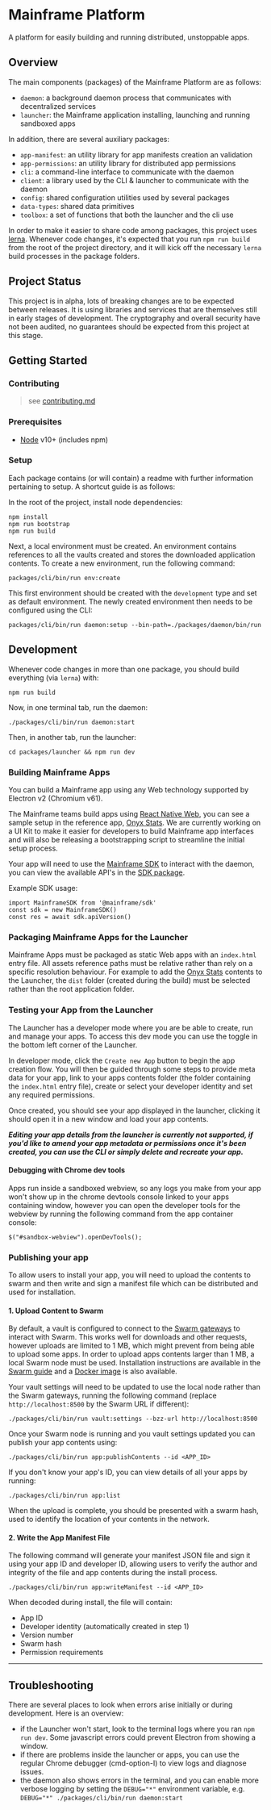 # Mainframe Platform

A platform for easily building and running distributed, unstoppable apps.

## Overview

The main components (packages) of the Mainframe Platform are as follows:

- `daemon`: a background daemon process that communicates with decentralized services
- `launcher`: the Mainframe application installing, launching and running sandboxed apps

In addition, there are several auxiliary packages:

- `app-manifest`: an utility library for app manifests creation an validation
- `app-permissions`: an utility library for distributed app permissions
- `cli`: a command-line interface to communicate with the daemon
- `client`: a library used by the CLI & launcher to communicate with the daemon
- `config`: shared configuration utilities used by several packages
- `data-types`: shared data primitives
- `toolbox`: a set of functions that both the launcher and the cli use

In order to make it easier to share code among packages, this project uses [lerna](https://lernajs.io/). Whenever code changes, it's expected that you run `npm run build` from the root of the project directory, and it will kick off the necessary `lerna` build processes in the package folders.

## Project Status

This project is in alpha, lots of breaking changes are to be expected between releases. It is using libraries and services that are themselves still in early stages of development. The cryptography and overall security have not been audited, no guarantees should be expected from this project at this stage.

## Getting Started

### Contributing
 > see [contributing.md](contributing.md)
### Prerequisites

- [Node](https://nodejs.org/en/) v10+ (includes npm)

### Setup

Each package contains (or will contain) a readme with further information pertaining to setup. A shortcut guide is as follows:

In the root of the project, install node dependencies:

```
npm install
npm run bootstrap
npm run build
```

Next, a local environment must be created. An environment contains references to all the vaults created and stores the downloaded application contents. To create a new environment, run the following command:

```
packages/cli/bin/run env:create
```

This first environment should be created with the `development` type and set as default environment.
The newly created environment then needs to be configured using the CLI:

```
packages/cli/bin/run daemon:setup --bin-path=./packages/daemon/bin/run
```

## Development

Whenever code changes in more than one package, you should build everything (via `lerna`) with:

```
npm run build
```

Now, in one terminal tab, run the daemon:

```
./packages/cli/bin/run daemon:start
```

Then, in another tab, run the launcher:

```
cd packages/launcher && npm run dev
```

### Building Mainframe Apps

You can build a Mainframe app using any Web technology supported by Electron v2 (Chromium v61).

The Mainframe teams build apps using [React Native Web](https://github.com/necolas/react-native-web), you can see a sample setup in the reference app, [Onyx Stats](/applications/onyx-stats). We are currently working on a UI Kit to make it easier for developers to build Mainframe app interfaces and will also be releasing a bootstrapping script to streamline the initial setup process.

Your app will need to use the [Mainframe SDK](packages/sdk) to interact with the daemon, you can view the available API's in the [SDK package](packages/sdk/README.md).

Example SDK usage:

```
import MainframeSDK from '@mainframe/sdk'
const sdk = new MainframeSDK()
const res = await sdk.apiVersion()
```

### Packaging Mainframe Apps for the Launcher

Mainframe Apps must be packaged as static Web apps with an `index.html` entry file. All assets reference paths must be relative rather than rely on a specific resolution behaviour.
For example to add the [Onyx Stats](applications/onyx-stats) contents to the Launcher, the `dist` folder (created during the build) must be selected rather than the root application folder.

### Testing your App from the Launcher

The Launcher has a developer mode where you are be able to create, run and manage your apps. To access this dev mode you can use the toggle in the bottom left corner of the Launcher.

In developer mode, click the `Create new App` button to begin the app creation flow. You will then be guided through some steps to provide meta data for your app, link to your apps contents folder (the folder containing the `index.html` entry file), create or select your developer identity and set any required permissions.

Once created, you should see your app displayed in the launcher, clicking it should open it in a new window and load your app contents.

**_Editing your app details from the launcher is currently not supported, if you'd like to amend your app metadata or permissions once it's been created, you can use the CLI or simply delete and recreate your app._**

#### Debugging with Chrome dev tools

Apps run inside a sandboxed webview, so any logs you make from your app won't show up in the chrome devtools console linked to your apps containing window, however you can open the developer tools for the webview by running the following command from the app container console:

```
$("#sandbox-webview").openDevTools();
```

### Publishing your app

To allow users to install your app, you will need to upload the contents to swarm and then write and sign a manifest file which can be distributed and used for installation.

#### 1. Upload Content to Swarm

By default, a vault is configured to connect to the [Swarm gateways](https://swarm-gateways.net/) to interact with Swarm. This works well for downloads and other requests, however uploads are limited to 1 MB, which might prevent from being able to upload some apps.
In order to upload apps contents larger than 1 MB, a local Swarm node must be used. Installation instructions are available in the [Swarm guide](https://swarm-guide.readthedocs.io/en/latest/installation.html) and a [Docker image](https://github.com/ethersphere/swarm-docker) is also available.

Your vault settings will need to be updated to use the local node rather than the Swarm gateways, running the following command (replace `http://localhost:8500` by the Swarm URL if different):

```
./packages/cli/bin/run vault:settings --bzz-url http://localhost:8500
```

Once your Swarm node is running and you vault settings updated you can publish your app contents using:

```
./packages/cli/bin/run app:publishContents --id <APP_ID>
```

If you don't know your app's ID, you can view details of all your apps by running:

```
./packages/cli/bin/run app:list
```

When the upload is complete, you should be presented with a swarm hash, used to identify the location of your contents in the network.

#### 2. Write the App Manifest File

The following command will generate your manifest JSON file and sign it using your app ID and developer ID, allowing users to verify the author and integrity of the file and app contents during the install process.

```
./packages/cli/bin/run app:writeManifest --id <APP_ID>
```

When decoded during install, the file will contain:

- App ID
- Developer identity (automatically created in step 1)
- Version number
- Swarm hash
- Permission requirements

---

## Troubleshooting

There are several places to look when errors arise initially or during development. Here is an overview:

- if the Launcher won't start, look to the terminal logs where you ran `npm run dev`. Some javascript errors could prevent Electron from showing a window.
- if there are problems inside the launcher or apps, you can use the regular Chrome debugger (cmd-option-I) to view logs and diagnose issues.
- the daemon also shows errors in the terminal, and you can enable more verbose logging by setting the `DEBUG="*"` environment variable, e.g. `DEBUG="*" ./packages/cli/bin/run daemon:start`
